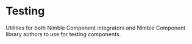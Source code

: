 # Testing

Utilities for both Nimble Component integrators and Nimble Component library authors to use for testing components.
